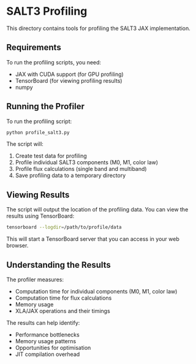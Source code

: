 # SALT3 Profiling

This directory contains tools for profiling the SALT3 JAX implementation.

## Requirements

To run the profiling scripts, you need:

- JAX with CUDA support (for GPU profiling)
- TensorBoard (for viewing profiling results)
- numpy

## Running the Profiler

To run the profiling script:

```bash
python profile_salt3.py
```

The script will:
1. Create test data for profiling
2. Profile individual SALT3 components (M0, M1, color law)
3. Profile flux calculations (single band and multiband)
4. Save profiling data to a temporary directory

## Viewing Results

The script will output the location of the profiling data. You can view the results using TensorBoard:

```bash
tensorboard --logdir=/path/to/profile/data
```

This will start a TensorBoard server that you can access in your web browser.

## Understanding the Results

The profiler measures:
- Computation time for individual components (M0, M1, color law)
- Computation time for flux calculations
- Memory usage
- XLA/JAX operations and their timings

The results can help identify:
- Performance bottlenecks
- Memory usage patterns
- Opportunities for optimisation
- JIT compilation overhead 